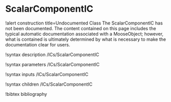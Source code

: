 <!-- MOOSE Documentation Stub: Remove this when content is added. -->

# ScalarComponentIC

!alert construction title=Undocumented Class
The ScalarComponentIC has not been documented. The content contained on this page includes the
typical automatic documentation associated with a MooseObject; however, what is contained is
ultimately determined by what is necessary to make the documentation clear for users.

!syntax description /ICs/ScalarComponentIC

!syntax parameters /ICs/ScalarComponentIC

!syntax inputs /ICs/ScalarComponentIC

!syntax children /ICs/ScalarComponentIC

!bibtex bibliography
